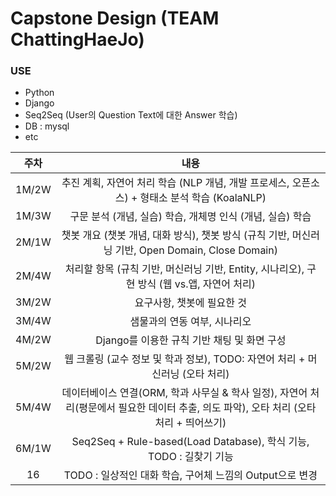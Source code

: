 # Capstone Design (TEAM ChattingHaeJo)

### USE
- Python
- Django
- Seq2Seq (User의 Question Text에 대한 Answer 학습)
- DB : mysql
- etc


|주차|내용|
|:-------:|:-----:
|1M/2W|추진 계획, 자연어 처리 학습 (NLP 개념, 개발 프로세스, 오픈소스) + 형태소 분석 학습 (KoalaNLP)
|1M/3W|구문 분석 (개념, 실습) 학습, 개체명 인식 (개념, 실습) 학습
|2M/1W|챗봇 개요 (챗봇 개념, 대화 방식), 챗봇 방식 (규칙 기반, 머신러닝 기반, Open Domain, Close Domain)
|2M/4W|처리할 항목 (규칙 기반, 머신러닝 기반, Entity, 시나리오), 구현 방식 (웹 vs.앱, 자연어 처리)
|3M/2W|요구사항, 챗봇에 필요한 것
|3M/4W|샘물과의 연동 여부, 시나리오
|4M/2W|Django를 이용한 규칙 기반 채팅 및 화면 구성
|5M/2W|웹 크롤링 (교수 정보 및 학과 정보), TODO: 자연어 처리 + 머신러닝 (오타 처리)
|5M/4W|데이터베이스 연결(ORM, 학과 사무실 & 학사 일정), 자연어 처리(평문에서 필요한 데이터 추출, 의도 파악), 오타 처리 (오타 처리 + 띄어쓰기)
|6M/1W|Seq2Seq + Rule-based(Load Database), 학식 기능, TODO : 길찾기 기능
|16|TODO : 일상적인 대화 학습, 구어체 느낌의 Output으로 변경
